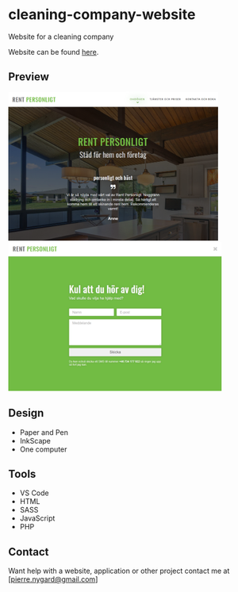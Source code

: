 # cleaning-company-website

Website for a cleaning company

Website can be found [here](https://www.rentpersonligt.com/).

## Preview

<img src="static_site_index.png" height="300"> <img src="static_site_contact.png" height="300">

## Design

* Paper and Pen
* InkScape
* One computer

## Tools

- VS Code
- HTML
- SASS
- JavaScript
- PHP

## Contact

Want help with a website, application or other project contact me at [pierre.nygard@gmail.com]

